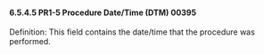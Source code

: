 #### 6.5.4.5 PR1-5 Procedure Date/Time (DTM) 00395

Definition: This field contains the date/time that the procedure was performed.
